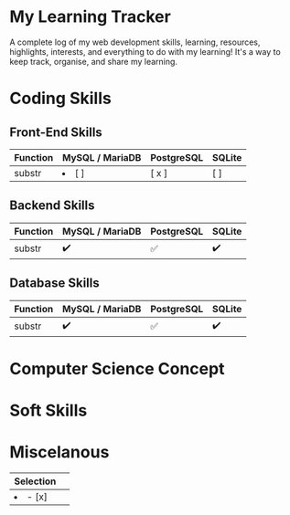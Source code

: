 # My Learning Tracker
A complete log of my web development skills, learning, resources, highlights, interests, and everything to do with my learning! 
It's a way to keep track, organise, and share my learning.


# Coding Skills
  ## Front-End Skills
  
Function | MySQL / MariaDB | PostgreSQL | SQLite
:------------ | :-------------| :-------------| :-------------
substr | <li>[ ]</li> |  [ x ] | [ ]</li>
  
  ## Backend Skills
  
Function | MySQL / MariaDB | PostgreSQL | SQLite
:------------ | :-------------| :-------------| :-------------
substr | :heavy_check_mark: |  :white_check_mark: | :heavy_check_mark:
  
  ## Database Skills
  
Function | MySQL / MariaDB | PostgreSQL | SQLite
:------------ | :-------------| :-------------| :-------------
substr | :heavy_check_mark: |  :white_check_mark: | :heavy_check_mark:

# Computer Science Concept

# Soft Skills

# Miscelanous



| Selection |        |
| --------- | ------ |
| <li>- [x] </li> |  |
